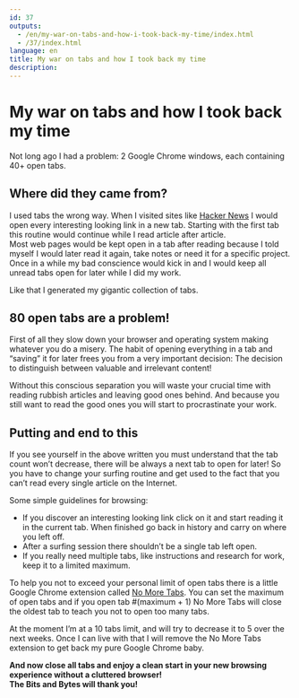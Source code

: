 ```yaml
---
id: 37
outputs:
  - /en/my-war-on-tabs-and-how-i-took-back-my-time/index.html
  - /37/index.html
language: en
title: My war on tabs and how I took back my time
description:
---
```

<h1>My war on tabs and how I took back my time</h1>
<p>
Not long ago I had a problem: 2 Google Chrome windows, each containing 40+ open tabs.
</p>
<h2>Where did they came from?</h2>
<p>
I used tabs the wrong way. When I visited sites like <a href="http://news.ycombinator.com">Hacker News</a> I would open every interesting looking link in a new tab. Starting with the first tab this routine would continue while I read article after article.<br>
Most web pages would be kept open in a tab after reading because I told myself I would later read it again, take notes or need it for a specific project. Once in a while my bad conscience would kick in and I would keep all unread tabs open for later while I did my work.
</p>
<p>
Like that I generated my gigantic collection of tabs.
</p>
<h2>80 open tabs are a problem!</h2>
<p>
First of all they slow down your browser and operating system making whatever you do a misery. The habit of opening everything in a tab and “saving” it for later frees you from a very important decision: The decision to distinguish between valuable and irrelevant content!
</p>
<p>
Without this conscious separation you will waste your crucial time with reading rubbish articles and leaving good ones behind. And because you still want to read the good ones you will start to procrastinate your work.
</p>
<h2>Putting and end to this</h2>
<p>
If you see yourself in the above written you must understand that the tab count won’t decrease, there will be always a next tab to open for later! So you have to change your surfing routine and get used to the fact that you can’t read every single article on the Internet.
</p>
<p>
Some simple guidelines for browsing:
</p>
<ul>
  <li>If you discover an interesting looking link click on it and start reading it in the current tab. When finished go back in history and carry on where you left off.</li>
  <li> After a surfing session there shouldn’t be a single tab left open.</li>
  <li>If you really need multiple tabs, like instructions and research for work, keep it to a limited maximum.</li>
</ul>
<p>
To help you not to exceed your personal limit of open tabs there is a little Google Chrome extension called <a href="https://chrome.google.com/extensions/detail/kjecajkoiikaohhagojedcphegkcfobm">No More Tabs</a>. You can set the maximum of open tabs and if you open tab #(maximum + 1) No More Tabs will close the oldest tab to teach you not to open too many tabs.
</p>
<p>
At the moment I’m at a 10 tabs limit, and will try to decrease it to 5 over the next weeks. Once I can live with that I will remove the No More Tabs extension to get back my pure Google Chrome baby.
</p>
<p>
<strong>And now close all tabs and enjoy a clean start in your new browsing experience without a cluttered browser!
<br>
The Bits and Bytes will thank you!</strong>
</p>
